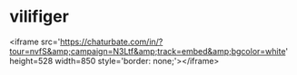 # vilifiger
&lt;iframe src='https://chaturbate.com/in/?tour=nvfS&amp;campaign=N3Ltf&amp;track=embed&amp;bgcolor=white' height=528 width=850 style='border: none;'>&lt;/iframe>